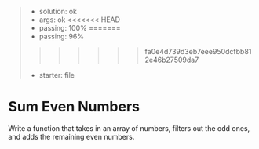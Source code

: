 <!-- BEGIN REPORT -->
> - solution: ok 
> - args: ok 
<<<<<<< HEAD
> - passing: 100% 
=======
> - passing: 96% 
>>>>>>> fa0e4d739d3eb7eee950dcfbb812e46b27509da7
> - starter: file

<!-- END REPORT -->

# Sum Even Numbers

Write a function that takes in an array of numbers, filters out the odd ones, and adds the remaining even numbers.

